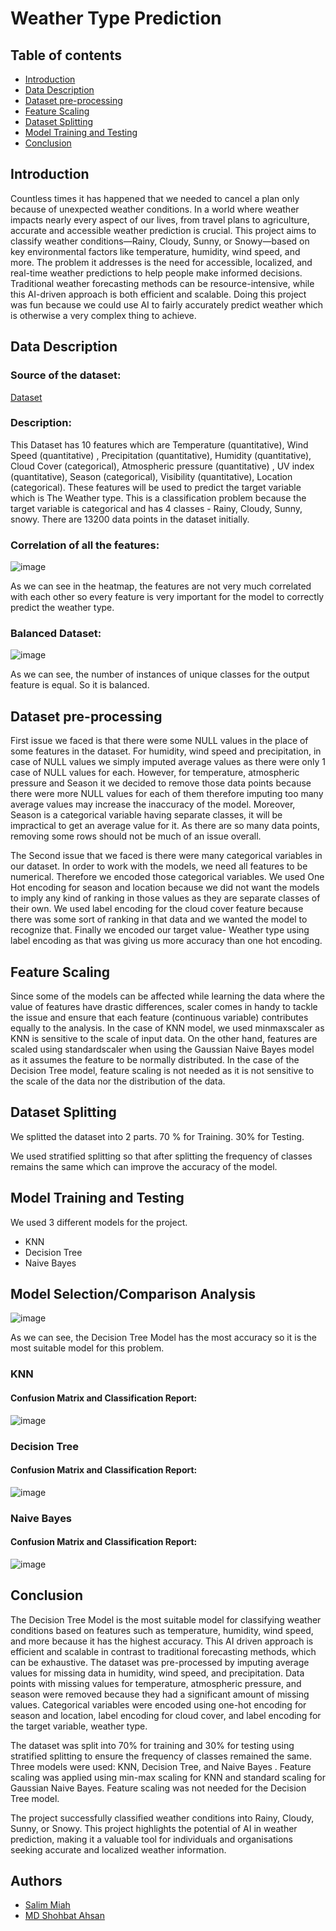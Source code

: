 # Weather Type Prediction

## Table of contents
* [Introduction](https://github.com/salim-miah/Weather-Prediction/edit/main/README.md#introduction)
* [Data Description](https://github.com/salim-miah/Weather-Prediction/edit/main/README.md#data-description)  
* [Dataset pre-processing](https://github.com/salim-miah/Weather-Prediction/edit/main/README.md#dataset-pre-processing)
* [Feature Scaling](https://github.com/salim-miah/Weather-Prediction/edit/main/README.md#feature-scaling)
* [Dataset Splitting](https://github.com/salim-miah/Weather-Prediction/edit/main/README.md#dataset-splitting)
* [Model Training and Testing](https://github.com/salim-miah/Weather-Prediction/edit/main/README.md#model-training-and-testing)
* [Conclusion](https://github.com/salim-miah/Weather-Prediction/edit/main/README.md#conclusion)

## Introduction

Countless times it has happened that we needed to cancel a plan only
because of unexpected weather conditions. In a world where weather
impacts nearly every aspect of our lives, from travel plans to agriculture,
accurate and accessible weather prediction is crucial. This project aims to
classify weather conditions—Rainy, Cloudy, Sunny, or Snowy—based on
key environmental factors like temperature, humidity, wind speed, and
more. The problem it addresses is the need for accessible, localized, and
real-time weather predictions to help people make informed decisions.
Traditional weather forecasting methods can be resource-intensive, while
this AI-driven approach is both efficient and scalable. Doing this project was
fun because we could use AI to fairly accurately predict weather which is
otherwise a very complex thing to achieve.

## Data Description

### Source of the dataset:
[Dataset](https://drive.google.com/file/d/1ie1ExX44uqfCcan2B1MQdZ-Hcq5wLlQU/view?usp=drive_link)

### Description:
This Dataset has 10 features which are Temperature (quantitative), Wind
Speed (quantitative) , Precipitation (quantitative), Humidity (quantitative),
Cloud Cover (categorical), Atmospheric pressure (quantitative) , UV index
(quantitative), Season (categorical), Visibility (quantitative), Location
(categorical). These features will be used to predict the target variable
which is The Weather type. This is a classification problem because the
target variable is categorical and has 4 classes - Rainy, Cloudy, Sunny,
snowy. There are 13200 data points in the dataset initially.

### Correlation of all the features:
![image](https://github.com/user-attachments/assets/1fc43fb2-bfb7-42d4-b5c0-983dabf40662)

As we can see in the heatmap, the features are not very much correlated
with each other so every feature is very important for the model to correctly
predict the weather type.

### Balanced Dataset:
![image](https://github.com/user-attachments/assets/b6238215-dba4-4c9f-b91b-adc2d5f6614c)

As we can see, the number of instances of unique classes for the output
feature is equal. So it is balanced.

## Dataset pre-processing

First issue we faced is that there were some NULL values in the place of
some features in the dataset. For humidity, wind speed and precipitation, in
case of NULL values we simply imputed average values as there were only
1 case of NULL values for each. However, for temperature, atmospheric
pressure and Season it we decided to remove those data points because
there were more NULL values for each of them therefore imputing too
many average values may increase the inaccuracy of the model. Moreover,
Season is a categorical variable having separate classes, it will be
impractical to get an average value for it. As there are so many data points,
removing some rows should not be much of an issue overall.

The Second issue that we faced is there were many categorical variables in
our dataset. In order to work with the models, we need all features to be
numerical. Therefore we encoded those categorical variables. We used
One Hot encoding for season and location because we did not want the
models to imply any kind of ranking in those values as they are separate
classes of their own. We used label encoding for the cloud cover feature
because there was some sort of ranking in that data and we wanted the
model to recognize that. Finally we encoded our target value- Weather type
using label encoding as that was giving us more accuracy than one hot
encoding.

## Feature Scaling

Since some of the models can be affected while learning the data where
the value of features have drastic differences, scaler comes in handy to
tackle the issue and ensure that each feature (continuous variable)
contributes equally to the analysis. In the case of KNN model, we used
minmaxscaler as KNN is sensitive to the scale of input data. On the other
hand, features are scaled using standardscaler when using the Gaussian
Naive Bayes model as it assumes the feature to be normally distributed. In
the case of the Decision Tree model, feature scaling is not needed as it is
not sensitive to the scale of the data nor the distribution of the data.

## Dataset Splitting

We splitted the dataset into 2 parts.
70 % for Training.
30% for Testing.

We used stratified splitting so that after splitting the frequency of classes
remains the same which can improve the accuracy of the model.

## Model Training and Testing

We used 3 different models for the project.

* KNN
* Decision Tree
* Naive Bayes

## Model Selection/Comparison Analysis
![image](https://github.com/user-attachments/assets/01b2b59d-9ec5-438d-b560-6343530f9271)

As we can see, the Decision Tree Model has the most accuracy so it is the
most suitable model for this problem.

### KNN
#### Confusion Matrix and Classification Report:
![image](https://github.com/user-attachments/assets/bf4e71f9-7788-4b53-bb07-a27ba172f25f)

### Decision Tree
#### Confusion Matrix and Classification Report:
![image](https://github.com/user-attachments/assets/5790aace-1ff5-4441-a1c7-eaf86e3c8e28)

### Naive Bayes
#### Confusion Matrix and Classification Report:
![image](https://github.com/user-attachments/assets/516df968-7053-4c4b-94f4-99c0eb3fe0af)

## Conclusion

The Decision Tree Model is the most suitable model for classifying weather
conditions based on features such as temperature, humidity, wind speed,
and more because it has the highest accuracy. This AI driven approach is
efficient and scalable in contrast to traditional forecasting methods, which
can be exhaustive. The dataset was pre-processed by imputing average
values for missing data in humidity, wind speed, and precipitation. Data
points with missing values for temperature, atmospheric pressure, and
season were removed because they had a significant amount of missing
values. Categorical variables were encoded using one-hot encoding for
season and location, label encoding for cloud cover, and label encoding for
the target variable, weather type.

The dataset was split into 70% for training and 30% for testing using
stratified splitting to ensure the frequency of classes remained the same.
Three models were used: KNN, Decision Tree, and Naive Bayes . Feature
scaling was applied using min-max scaling for KNN and standard scaling
for Gaussian Naive Bayes. Feature scaling was not needed for the
Decision Tree model.

The project successfully classified weather conditions into Rainy, Cloudy,
Sunny, or Snowy. This project highlights the potential of AI in weather
prediction, making it a valuable tool for individuals and organisations
seeking accurate and localized weather information.

## Authors
- [Salim Miah](https://github.com/salim-miah)
- [MD Shohbat Ahsan](https://github.com/ShohbatPranto)






